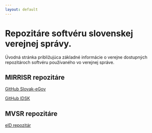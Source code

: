```yaml
---
layout: default
---
```


# Repozitáre softvéru slovenskej verejnej správy.
Úvodná stránka približujúca základné informácie o verejne dostupných repozitároch softvéru používaného vo verejnej správe. 

## MIRRISR repozitáre
[GitHub Slovak-eGov](https://github.com/slovak-egov)

[GitHub IDSK](https://github.com/id-sk)

## MVSR repozitáre
[eID repozitár](https://eidas.minv.sk/download/)

